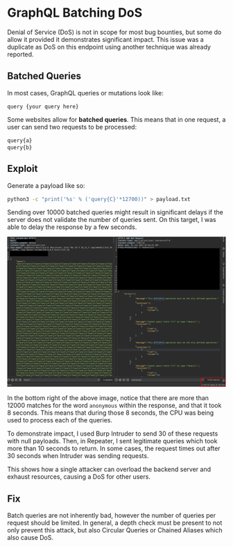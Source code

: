 # GraphQL Batching DoS

Denial of Service (DoS) is not in scope for most bug bounties, but some do allow it provided it demonstrates significant impact. This issue was a duplicate as DoS on this endpoint using another technique was already reported.

## Batched Queries

In most cases, GraphQL queries or mutations look like:

```
query {your query here}
```

Some websites allow for **batched queries**. This means that in one request, a user can send two requests to be processed:

```
query{a}
query{b}
```

## Exploit

Generate a payload like so:

```bash
python3 -c "print('%s' % ('query{C}'*12700))" > payload.txt
```

Sending over 10000 batched queries might result in significant delays if the server does not validate the number of queries sent. On this target, I was able to delay the response by a few seconds.

![](../../../.gitbook/assets/batching-dos-graphql-image.png)

In the bottom right of the above image, notice that there are more than 12000 matches for the word `anonymous` within the response, and that it took 8 seconds. This means that during those 8 seconds, the CPU was being used to process each of the queries.

To demonstrate impact, I used Burp Intruder to send 30 of these requests with null payloads. Then, in Repeater, I sent legitimate queries which took more than 10 seconds to return. In some cases, the request times out after 30 seconds when Intruder was sending requests.

This shows how a single attacker can overload the backend server and exhaust resources, causing a DoS for other users.

## Fix

Batch queries are not inherently bad, however the number of queries per request should be limited. In general, a depth check must be present to not only prevent this attack, but also Circular Queries or Chained Aliases which also cause DoS.